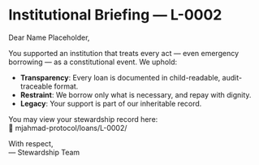 # Institutional Briefing — L-0002

Dear Name Placeholder,

You supported an institution that treats every act — even emergency borrowing — as a constitutional event. We uphold:

- **Transparency**: Every loan is documented in child-readable, audit-traceable format.
- **Restraint**: We borrow only what is necessary, and repay with dignity.
- **Legacy**: Your support is part of our inheritable record.

You may view your stewardship record here:  
📂 mjahmad-protocol/loans/L-0002/

With respect,  
— Stewardship Team

